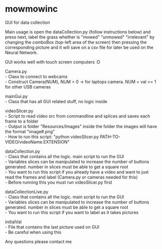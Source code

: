 # mowmowinc
GUI for data collection

Main usage is open the dataCollection.py (follow instructions below) and press next, label the grass whether is "mowed" "unmowed" "irrelevant" by changing the comboBox (top-left area of the screen) then pressing the corresponding picture and it will save on a csv file for later be used on the Neural Network.

GUI works well with touch screen computers :D

Camera.py
	<br>- Class to connect to webcams
	<br>- Construct Camera(NUM), 	NUM = 0 -> for laptops camera. NUM = val >= 1 for other USB cameras

mainGui.py
	<br>- Class that has all GUI related stuff, no logic inside

videoSlicer.py
	<br>- Script to read video src from commandline and splices and saves each frame to a folder
	<br>- Output is folder "Resources/Images" inside the folder the images will have the format "image#.png"
	<br>- How to run this script: "python videoSlicer.py PATH-TO-VIDEO/videoName.EXTENSION"

dataCollection.py
	<br>- Class that contains all the logic. main script to run the GUI
	<br>- Variables slices can be manipulated to increase the number of buttons generated. number in slices must be able to get a square root
	<br>- You want to run this script if you already have a video and want to just read the frames and label (Camera.py or cameras needed for this)
	<br>- Before running this you must run videoSlicer.py first

dataCollectionLive.py
	<br>- Class that contains all the logic. main script to run the GUI
	<br>- Variables slices can be manipulated to increase the number of buttons generated. number in slices must be able to get a square root
	<br>- You want to run this script if you want to label as it takes pictures

initialVal
	<br>- File that contains the last picture used on GUI
	<br>- Be careful when using this

Any questions please contact me
